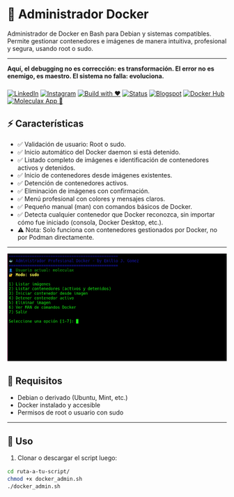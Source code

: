 # 🐳 Administrador  Docker

Administrador de Docker en Bash para Debian y sistemas compatibles. Permite gestionar contenedores e imágenes de manera intuitiva, profesional y segura, usando root o sudo.

---

 **Aquí, el debugging no es corrección: es transformación. El error no es enemigo, es maestro. El sistema no falla: evoluciona.**
###  
[![LinkedIn](https://img.shields.io/badge/LinkedIn-%230A66C2.svg?logo=linkedin&logoColor=white)](https://www.linkedin.com/in/moleculax) [![Instagram](https://img.shields.io/badge/Instagram-%23E4405F.svg?logo=instagram&logoColor=white)](https://www.instagram.com/moleculax)   [![Build with ❤️](https://img.shields.io/badge/built%20with-%E2%9D%A4-red)]() [![Status](https://img.shields.io/badge/status-en%20evolución-8A2BE2)]()  [![Blogspot](https://img.shields.io/badge/Blogspot-%23FF5722.svg?logo=blogger&logoColor=white)](http://moleculax.blogspot.com) [![Docker Hub](https://img.shields.io/badge/Docker-%230db7ed.svg?logo=docker&logoColor=white)](https://hub.docker.com/u/moleculax)
[![Moleculax App 🚀](https://img.shields.io/badge/Moleculax%20App-%23000000.svg?logo=vercel&logoColor=white)](https://moleculaxapp.vercel.app/)
###

## ⚡ Características

- ✅ Validación de usuario: Root o sudo.  
- ✅ Inicio automático del Docker daemon si está detenido.  
- ✅ Listado completo de imágenes e identificación de contenedores activos y detenidos.  
- ✅ Inicio de contenedores desde imágenes existentes.  
- ✅ Detención de contenedores activos.  
- ✅ Eliminación de imágenes con confirmación.  
- ✅ Menú profesional con colores y mensajes claros.  
- ✅ Pequeño manual (man) con comandos básicos de Docker.  
- ✅ Detecta cualquier contenedor que Docker reconozca, sin importar cómo fue iniciado (consola, Docker Desktop, etc.).  
- ⚠️ Nota: Solo funciona con contenedores gestionados por Docker, no por Podman directamente.

---



![Captura del Administrador Docker](https://raw.githubusercontent.com/moleculax/docker-admin/main/screen_2.png)



## 📝 Requisitos

- Debian o derivado (Ubuntu, Mint, etc.)  
- Docker instalado y accesible  
- Permisos de root o usuario con sudo

---

## 🚀 Uso

1. Clonar o descargar el script luego:

```bash
cd ruta-a-tu-script/
chmod +x docker_admin.sh
./docker_admin.sh
```

